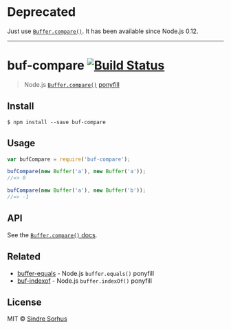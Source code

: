 # Deprecated

Just use [`Buffer.compare()`](https://nodejs.org/api/buffer.html#buffer_class_method_buffer_compare_buf1_buf2). It has been available since Node.js 0.12.

---

# buf-compare [![Build Status](https://travis-ci.org/sindresorhus/buf-compare.svg?branch=master)](https://travis-ci.org/sindresorhus/buf-compare)

> Node.js [`Buffer.compare()`](https://nodejs.org/api/buffer.html#buffer_class_method_buffer_compare_buf1_buf2) [ponyfill](https://ponyfill.com)


## Install

```
$ npm install --save buf-compare
```


## Usage

```js
var bufCompare = require('buf-compare');

bufCompare(new Buffer('a'), new Buffer('a'));
//=> 0

bufCompare(new Buffer('a'), new Buffer('b'));
//=> -1
```


## API

See the [`Buffer.compare()` docs](https://nodejs.org/api/buffer.html#buffer_class_method_buffer_compare_buf1_buf2).


## Related

- [buffer-equals](https://github.com/sindresorhus/buffer-equals) - Node.js `buffer.equals()` ponyfill
- [buf-indexof](https://github.com/sindresorhus/buf-indexof) - Node.js `buffer.indexOf()` ponyfill


## License

MIT © [Sindre Sorhus](http://sindresorhus.com)
